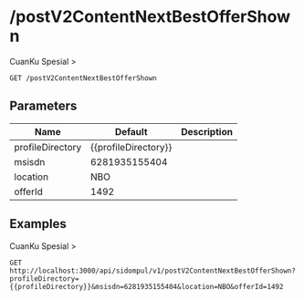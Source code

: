 # /postV2ContentNextBestOfferShown
CuanKu Spesial &gt;


```
GET /postV2ContentNextBestOfferShown
```

## Parameters
Name | Default | Description
--- | --- | ---
profileDirectory | {{profileDirectory}} | 
msisdn | 6281935155404 | 
location | NBO | 
offerId | 1492 | 





## Examples
CuanKu Spesial &gt;

```
GET http://localhost:3000/api/sidompul/v1/postV2ContentNextBestOfferShown?profileDirectory={{profileDirectory}}&msisdn=6281935155404&location=NBO&offerId=1492


```

